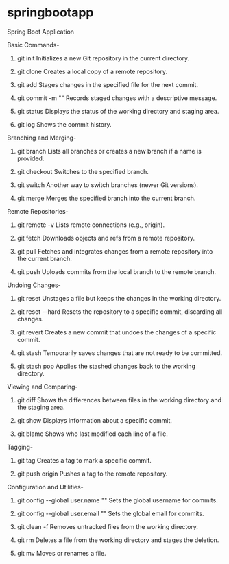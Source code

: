 # springbootapp
Spring Boot Application

Basic Commands-
1. git init
Initializes a new Git repository in the current directory.

2. git clone <repository-url>
Creates a local copy of a remote repository.

3. git add <file>
Stages changes in the specified file for the next commit.

4. git commit -m "<message>"
Records staged changes with a descriptive message.

5. git status
Displays the status of the working directory and staging area.

6. git log
Shows the commit history.

Branching and Merging-
1. git branch
Lists all branches or creates a new branch if a name is provided.

2. git checkout <branch>
Switches to the specified branch.

3. git switch <branch>
Another way to switch branches (newer Git versions).

4. git merge <branch>
Merges the specified branch into the current branch.

Remote Repositories-
1. git remote -v
Lists remote connections (e.g., origin).

2. git fetch <remote>
Downloads objects and refs from a remote repository.

3. git pull
Fetches and integrates changes from a remote repository into the current branch.

4. git push <remote> <branch>
Uploads commits from the local branch to the remote branch.

Undoing Changes- 
1. git reset <file>
Unstages a file but keeps the changes in the working directory.

2. git reset --hard <commit>
Resets the repository to a specific commit, discarding all changes.

3. git revert <commit>
Creates a new commit that undoes the changes of a specific commit.

4. git stash
Temporarily saves changes that are not ready to be committed.

5. git stash pop
Applies the stashed changes back to the working directory.

Viewing and Comparing-
1. git diff
Shows the differences between files in the working directory and the staging area.

2. git show <commit>
Displays information about a specific commit.

3. git blame <file>
Shows who last modified each line of a file.

Tagging- 
1. git tag <tag-name>
Creates a tag to mark a specific commit.

2. git push origin <tag>
Pushes a tag to the remote repository.

Configuration and Utilities-
1. git config --global user.name "<name>"
Sets the global username for commits.

2. git config --global user.email "<email>"
Sets the global email for commits.

3. git clean -f
Removes untracked files from the working directory.

4. git rm <file>
Deletes a file from the working directory and stages the deletion.

5. git mv <source> <destination>
Moves or renames a file.
